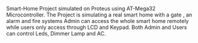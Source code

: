 Smart-Home Project simulated on Proteus using AT-Mega32 Microcontroller. The Project is simulating a real smart home with a gate , an alarm and fire systems Admin can access the whole smart home remotely while users only access through LCD and Keypad. Both Admin and Users can control Leds, Dimmer Lamp and AC.
